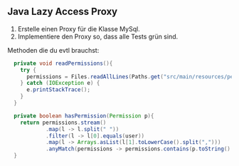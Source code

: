 ## Java Lazy Access Proxy

1. Erstelle einen Proxy für die Klasse MySql.
1. Implementiere den Proxy so, dass alle Tests grün sind.

Methoden die du evtl brauchst:

```java
  private void readPermissions(){
    try {
      permissions = Files.readAllLines(Paths.get("src/main/resources/permissions.txt"));
    } catch (IOException e) {
      e.printStackTrace();
    }
  }

  private boolean hasPermission(Permission p){
    return permissions.stream()
            .map(l -> l.split(" "))
            .filter(l -> l[0].equals(user))
            .map(l -> Arrays.asList(l[1].toLowerCase().split(",")))
            .anyMatch(permissions -> permissions.contains(p.toString().toLowerCase()));
  }
```
